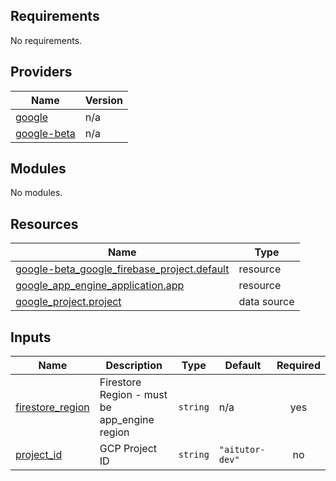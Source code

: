 ## Requirements

No requirements.

## Providers

| Name | Version |
|------|---------|
| <a name="provider_google"></a> [google](#provider\_google) | n/a |
| <a name="provider_google-beta"></a> [google-beta](#provider\_google-beta) | n/a |

## Modules

No modules.

## Resources

| Name | Type |
|------|------|
| [google-beta_google_firebase_project.default](https://registry.terraform.io/providers/hashicorp/google-beta/latest/docs/resources/google_firebase_project) | resource |
| [google_app_engine_application.app](https://registry.terraform.io/providers/hashicorp/google/latest/docs/resources/app_engine_application) | resource |
| [google_project.project](https://registry.terraform.io/providers/hashicorp/google/latest/docs/data-sources/project) | data source |

## Inputs

| Name | Description | Type | Default | Required |
|------|-------------|------|---------|:--------:|
| <a name="firestore_region"></a> [firestore\_region](#input\_firestore\_region) | Firestore Region - must be app\_engine region | `string` | n/a | yes |
| <a name="input_project_id"></a> [project\_id](#input\_project\_id) | GCP Project ID | `string` | `"aitutor-dev"` | no |

